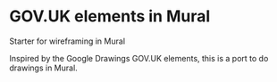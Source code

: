 # GOV.UK elements in Mural
Starter for wireframing in Mural

Inspired by the Google Drawings GOV.UK elements, this is a port to do drawings in Mural.


